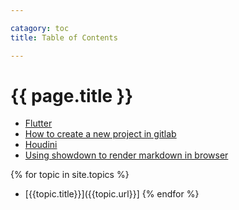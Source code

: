 ```yaml
---

catagory: toc
title: Table of Contents

---
```


# {{ page.title }}

* [Flutter](_topic/flutter.md)
* [How to create a new project in gitlab](_topic/project.md)
* [Houdini](houdini.md)
* [Using showdown to render markdown in browser](showdown.md)

{% for topic in site.topics %}
* [{{topic.title}}]({{topic.url}}] 
{% endfor %}